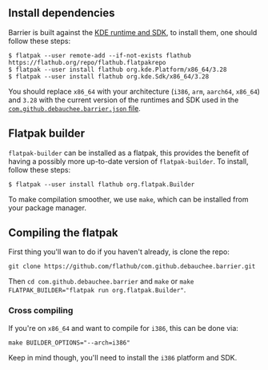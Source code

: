 ## Install dependencies

Barrier is built against the [KDE runtime and SDK](https://github.com/flathub/com.github.debauchee.barrier/blob/master/com.github.debauchee.barrier.json#L3-L5),
to install them, one should follow these steps:

```shell
$ flatpak --user remote-add --if-not-exists flathub https://flathub.org/repo/flathub.flatpakrepo
$ flatpak --user install flathub org.kde.Platform/x86_64/3.28
$ flatpak --user install flathub org.kde.Sdk/x86_64/3.28
```
You should replace `x86_64` with your architecture (`i386`, `arm`, `aarch64`, `x86_64`)
and `3.28` with the current version of the runtimes and SDK used in the [`com.github.debauchee.barrier.json` file](https://github.com/flathub/com.github.debauchee.barrier/blob/master/com.github.debauchee.barrier.json#L3-L5).

## Flatpak builder

`flatpak-builder` can be installed as a flatpak, this provides the benefit of
having a possibly more up-to-date version of `flatpak-builder`. To install,
follow these steps:

```shell
$ flatpak --user install flathub org.flatpak.Builder
```

To make compilation smoother, we use `make`, which can be installed from your package manager.

## Compiling the flatpak

First thing you'll wan to do if you haven't already, is clone the repo:

`git clone https://github.com/flathub/com.github.debauchee.barrier.git`

Then `cd com.github.debauchee.barrier` and `make` or `make FLATPAK_BUILDER="flatpak run org.flatpak.Builder"`.

### Cross compiling

If you're on `x86_64` and want to
compile for `i386`, this can be done via:

`make BUILDER_OPTIONS="--arch=i386"`

Keep in mind though, you'll need to install the `i386` platform and SDK.